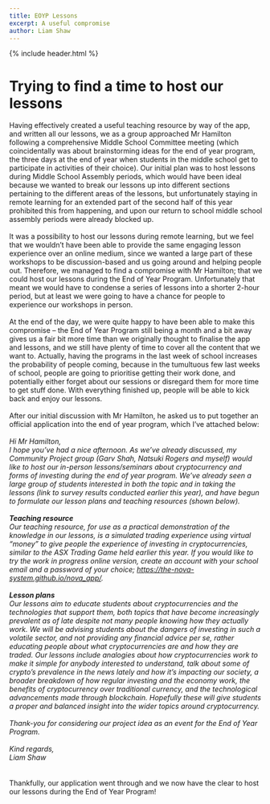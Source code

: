 ```yaml
---
title: EOYP Lessons
excerpt: A useful compromise
author: Liam Shaw
---
```

{% include header.html %}

# Trying to find a time to host our lessons
Having effectively created a useful teaching resource by way of the app, and written all our lessons, we as a group approached Mr Hamilton following a comprehensive Middle School Committee meeting (which coincidentally was about brainstorming ideas for the end of year program, the three days at the end of year when students in the middle school get to participate in activities of their choice). Our initial plan was to host lessons during Middle School Assembly periods, which would have been ideal because we wanted to break our lessons up into different sections pertaining to the different areas of the lessons, but unfortunately staying in remote learning for an extended part of the second half of this year prohibited this from happening, and upon our return to school middle school assembly periods were already blocked up. 
<br>
<br>
It was a possibility to host our lessons during remote learning, but we feel that we wouldn’t have been able to provide the same engaging lesson experience over an online medium, since we wanted a large part of these workshops to be discussion-based and us going around and helping people out. Therefore, we managed to find a compromise with Mr Hamilton; that we could host our lessons during the End of Year Program. Unfortunately that meant we would have to condense a series of lessons into a shorter 2-hour period, but at least we were going to have a chance for people to experience our workshops in person. 
<br>
<br>
At the end of the day, we were quite happy to have been able to make this compromise – the End of Year Program still being a month and a bit away gives us a fair bit more time than we originally thought to finalise the app and lessons, and we still have plenty of time to cover all the content that we want to. Actually, having the programs in the last week of school increases the probability of people coming, because in the tumultuous few last weeks of school, people are going to prioritise getting their work done, and potentially either forget about our sessions or disregard them for more time to get stuff done. With everything finished up, people will be able to kick back and enjoy our lessons.
<br>
<br>
After our initial discussion with Mr Hamilton, he asked us to put together an official application into the end of year program, which I’ve attached below:
<br>
<br>
_Hi Mr Hamilton,
<br>
I hope you’ve had a nice afternoon. As we’ve already discussed, my Community Project group (Garv Shah, Natsuki Rogers and myself) would like to host our in-person lessons/seminars about cryptocurrency and forms of investing during the end of year program. We’ve already seen a large group of students interested in both the topic and in taking the lessons (link to survey results conducted earlier this year), and have begun to formulate our lesson plans and teaching resources (shown below). 
<br>
<br>
**Teaching resource**
<br>
Our teaching resource, for use as a practical demonstration of the knowledge in our lessons, is a simulated trading experience using virtual “money” to give people the experience of investing in cryptocurrencies, similar to the ASX Trading Game held earlier this year. If you would like to try the *work in progress* online version, create an account with your school email and a password of your choice; https://the-nova-system.github.io/nova_app/. 
 <br>
 <br>
**Lesson plans**
<br>
Our lessons aim to educate students about cryptocurrencies and the technologies that support them, both topics that have become increasingly prevalent as of late despite not many people knowing how they actually work. We will be advising students about the dangers of investing in such a volatile sector, and not providing any financial advice per se, rather educating people about what cryptocurrencies are and how they are traded. Our lessons include analogies about how cryptocurrencies work to make it simple for anybody interested to understand, talk about some of crypto’s prevalence in the news lately and how it’s impacting our society, a broader breakdown of how regular investing and the economy work, the benefits of cryptocurrency over traditional currency, and the technological advancements made through blockchain. Hopefully these will give students a proper and balanced insight into the wider topics around cryptocurrency.
<br>
<br>
Thank-you for considering our project idea as an event for the End of Year Program.
<br>
<br>
Kind regards,
<br>
Liam Shaw_
<br>
<br>
<br>
Thankfully, our application went through and we now have the clear to host our lessons during the End of Year Program!
